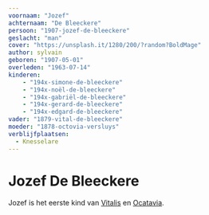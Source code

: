 ```yaml
---
voornaam: "Jozef"
achternaam: "De Bleeckere"
persoon: "1907-jozef-de-bleeckere"
geslacht: "man"
cover: "https://unsplash.it/1280/200/?random?BoldMage"
author: sylvain
geboren: "1907-05-01"
overleden: "1963-07-14"
kinderen:
    - "194x-simone-de-bleeckere"
    - "194x-noël-de-bleeckere"
    - "194x-gabriël-de-bleeckere"
    - "194x-gerard-de-bleeckere"
    - "194x-edgard-de-bleeckere"
vader: "1879-vital-de-bleeckere"
moeder: "1878-octovia-versluys"   
verblijfplaatsen:
  - Knesselare
---
```

# Jozef De Bleeckere
Jozef is het eerste kind van [Vitalis](1879-vital-de-bleeckere) en [Ocatavia](1879-vital-de-bleeckere).






